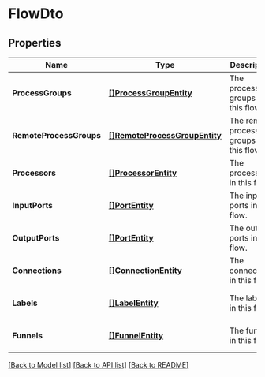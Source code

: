 # FlowDto

## Properties
Name | Type | Description | Notes
------------ | ------------- | ------------- | -------------
**ProcessGroups** | [**[]ProcessGroupEntity**](ProcessGroupEntity.md) | The process groups in this flow. | [optional] [default to null]
**RemoteProcessGroups** | [**[]RemoteProcessGroupEntity**](RemoteProcessGroupEntity.md) | The remote process groups in this flow. | [optional] [default to null]
**Processors** | [**[]ProcessorEntity**](ProcessorEntity.md) | The processors in this flow. | [optional] [default to null]
**InputPorts** | [**[]PortEntity**](PortEntity.md) | The input ports in this flow. | [optional] [default to null]
**OutputPorts** | [**[]PortEntity**](PortEntity.md) | The output ports in this flow. | [optional] [default to null]
**Connections** | [**[]ConnectionEntity**](ConnectionEntity.md) | The connections in this flow. | [optional] [default to null]
**Labels** | [**[]LabelEntity**](LabelEntity.md) | The labels in this flow. | [optional] [default to null]
**Funnels** | [**[]FunnelEntity**](FunnelEntity.md) | The funnels in this flow. | [optional] [default to null]

[[Back to Model list]](../README.md#documentation-for-models) [[Back to API list]](../README.md#documentation-for-api-endpoints) [[Back to README]](../README.md)

